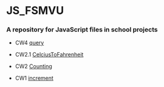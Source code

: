 # JS_FSMVU
<h3>A repository for JavaScript files in school projects</h3>

  * CW4 [query](./cw4/cw4.MD)  
  
  * CW2.1 [CelciusToFahrenheit](./celciusToFahrenheit.html)
  
  * CW2 [Counting](./Counting.html)
  
  * CW1 [increment](./abc.html)
  

